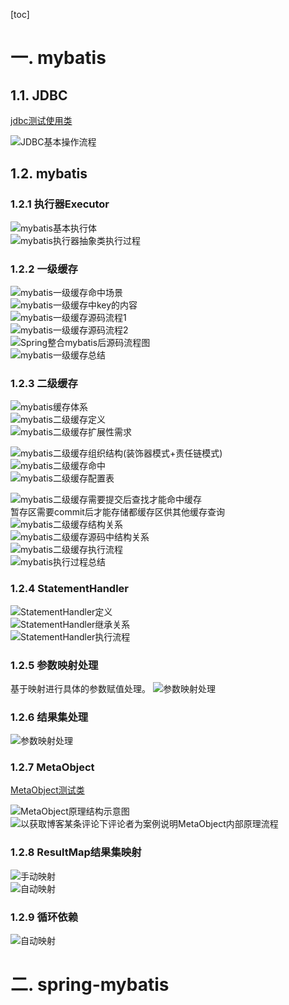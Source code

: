 [toc]

# 一. mybatis
## 1.1. JDBC
[jdbc测试使用类](src/main/java/com/zjut/study/mybatis/jdbc/JdbcClient.java)

![JDBC基本操作流程](pic/JDBC操作流程.png)

## 1.2. mybatis
### 1.2.1 执行器Executor
![mybatis基本执行体](pic/mybatis执行体系.png)   
![mybatis执行器抽象类执行过程](pic/mybatis执行器抽象类执行过程.png)

### 1.2.2 一级缓存
![mybatis一级缓存命中场景](pic/mybatis一级缓存命中场景.png)  
![mybatis一级缓存中key的内容](pic/mybatis一级缓存中key的内容.png)  
![mybatis一级缓存源码流程1](pic/mybatis一级缓存源码流程1.png)  
![mybatis一级缓存源码流程2](pic/mybatis一级缓存源码流程2.png)  
![Spring整合mybatis后源码流程图](pic/Spring整合mybatis后源码流程图.png)  
![mybatis一级缓存总结](pic/mybatis一级缓存总结.png)

### 1.2.3 二级缓存
![mybatis缓存体系](pic/mybatis缓存体系.png)    
![mybatis二级缓存定义](pic/mybatis二级缓存定义.png)    
![mybatis二级缓存扩展性需求](pic/mybatis二级缓存扩展性需求.png)    

![mybatis二级缓存组织结构(装饰器模式+责任链模式)](pic/mybatis二级缓存组织结构(装饰器模式+责任链模式).png)   
![mybatis二级缓存命中](pic/mybatis二级缓存命中.png)   
![mybatis二级缓存配置表](pic/mybatis二级缓存配置表.png)   

![mybatis二级缓存需要提交后查找才能命中缓存](pic/mybatis二级缓存需要提交后查找才能命中缓存.png)   
暂存区需要commit后才能存储都缓存区供其他缓存查询
![mybatis二级缓存结构关系](pic/mybatis二级缓存结构关系.png)  
![mybatis二级缓存源码中结构关系](pic/mybatis二级缓存源码中结构关系.png)  
![mybatis二级缓存执行流程](pic/mybatis二级缓存执行流程.png)  
![mybatis执行过程总结](pic/mybatis执行过程总结.png)  

### 1.2.4 StatementHandler
![StatementHandler定义](pic/StatementHandler定义.png)    
![StatementHandler继承关系](pic/StatementHandler继承关系.png)    
![StatementHandler执行流程](pic/StatementHandler执行流程.png) 


### 1.2.5 参数映射处理
基于映射进行具体的参数赋值处理。
![参数映射处理](pic/参数映射处理.png) 


### 1.2.6 结果集处理
![参数映射处理](pic/结果集处理流程.png)  

### 1.2.7 MetaObject
[MetaObject测试类](src/main/java/com/zjut/study/mybatis/MetaObjectClient.java)

![MetaObject原理结构示意图](pic/MetaObject原理结构示意图.png)  
![以获取博客某条评论下评论者为案例说明MetaObject内部原理流程](pic/以获取博客某条评论下评论者为案例说明MetaObject内部原理流程.png)  


### 1.2.8 ResultMap结果集映射
![手动映射](pic/手动映射.png)  
![自动映射](pic/自动映射.png)  

### 1.2.9 循环依赖
![自动映射](pic/循环依赖流程解析.png)  

# 二. spring-mybatis

